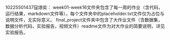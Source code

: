 10225501437寇璟奕：
week01-week16文件夹包含了每一周的作业（含代码，运行结果，markdown文件等），每个文件夹中的placeholder.txt文件仅为占位与说明文件，无实际意义。
final_project文件夹中包含了大作业文件（含数据集，数据分析代码，实验报告，视频文件）readme文件为对大作业的简要说明，详见实验报告。
